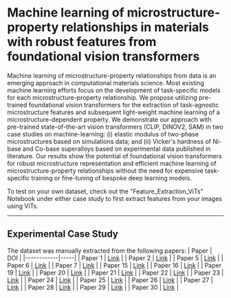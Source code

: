 # Machine learning of microstructure-property relationships in materials with robust features from foundational vision transformers

Machine learning of microstructure-property relationships from data is an emerging approach in computational materials science. Most existing machine learning efforts focus on the development of task-specific models for each microstructure-property relationship. We propose utilizing pre-trained foundational vision transformers for the extraction of task-agnostic microstructure features and subsequent light-weight machine learning of a microstructure-dependent property. We demonstrate our approach with pre-trained state-of-the-art vision transformers (CLIP, DINOV2, SAM) in two case studies on machine-learning: (i) elastic modulus of two-phase microstructures based on simulations data; and (ii) Vicker's hardness of Ni-base and Co-base superalloys based on experimental data published in literature. Our results show the potential of foundational vision transformers for robust microstructure representation and efficient machine learning of microstructure-property relationships without the need for expensive task-specific training or fine-tuning of bespoke deep learning models. 

To test on your own dataset, check out the "Feature_Extraction_ViTs" Notebook under either case study to first extract features from your images using ViTs. 

*** 

## Experimental Case Study

The dataset was manually extracted from the following papers:
| Paper | DOI |
|------------|-----|
| Paper 1    | [Link](https://doi.org/10.1016/j.msea.2018.09.058) |
| Paper 2    | [Link](http://dx.doi.org/10.1016/j.msea.2017.06.018) |
| Paper 5    | [Link](https://doi.org/10.1016/j.matdes.2018.08.054) |
| Paper 6    | [Link](http://dx.doi.org/10.1016/j.intermet.2013.10.022) |
| Paper 7    | [Link](https://doi.org/10.1016/j.engfailanal.2004.09.010) |
| Paper 15   | [Link](https://doi.org/10.1023/A:1018672107071) |
| Paper 16   | [Link](https://doi.org/10.1016/j.intermet.2009.04.004) |
| Paper 19   | [Link](http://dx.doi.org/10.1016/j.jallcom.2013.01.098) |
| Paper 20   | [Link](https://doi.org/10.1007/s12598-010-0035-1) |
| Paper 21   | [Link](http://dx.doi.org/10.1016/j.msea.2014.06.021) |
| Paper 22   | [Link](https://doi.org/10.1016/j.matdes.2008.11.030) |
| Paper 23   | [Link](https://doi.org/10.1016/j.msea.2024.147105) |
| Paper 24   | [Link](https://doi.org/10.1016/j.intermet.2024.108458) |
| Paper 25   | [Link](https://doi.org/10.1016/j.surfcoat.2024.131395) |
| Paper 26   | [Link](https://doi.org/10.1016/j.msea.2024.147069) |
| Paper 27   | [Link](https://doi.org/10.1016/j.matchar.2024.114000) |
| Paper 28   | [Link](https://doi.org/10.1016/j.jmapro.2024.03.032) |
| Paper 29   | [Link](https://doi.org/10.1016/j.addma.2024.104252) |
| Paper 30   | [Link](https://doi.org/10.1016/j.matchemphys.2024.129214) |


